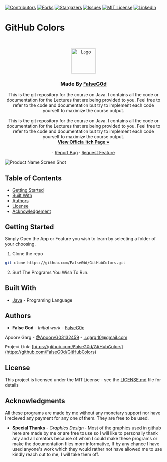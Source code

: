 [![Contributors][contributors-shield]][contributors-url]
[![Forks][forks-shield]][forks-url]
[![Stargazers][stars-shield]][stars-url]
[![Issues][issues-shield]][issues-url]
[![MIT License][license-shield]][license-url]
[![LinkedIn][linkedin-shield]][linkedin-url]


# GitHub Colors

<!-- PROJECT LOGO -->
<br />
<p align="center">
  <a href="http://apoorvgarg.herokuapp.com/">
    <img src="https://avatars.githubusercontent.com/u/43299477?v=4" alt="Logo" width="80" height="80">
  </a>

  <h3 align="center">Made By <a href="https://github.com/FalseG0d">FalseG0d</a></h3>

  <p align="center">
    This is the git repository for the course on Java. I contains all the code or documentation for the Lectures that are being provided to you. Feel free to refer to the code and documentation but try to implement each code yourself to maximize the course output. <br><br>This is the git repository for the course on Java. I contains all the code or documentation for the Lectures that are being provided to you. Feel free to refer to the code and documentation but try to implement each code yourself to maximize the course output.
    <br />
    <a href="https://falseg0d.itch.io/"><strong>View Official Itch Page »</strong></a>
    <br />
    <br />
    ·
    <a href="https://github.com/FalseG0d/GitHubColors/issues">Report Bug</a>
    ·
    <a href="https://github.com/FalseG0d/GitHubColors/issues">Request Feature</a>
  </p>
</p>


![Product Name Screen Shot][product-screenshot]

<!-- TABLE OF CONTENTS -->
## Table of Contents


* [Getting Started](#getting-started)
* [Built With](#built-with)
* [Authors](#authors)
* [License](#license)
* [Acknowledgement](#acknowledgement)


## Getting Started

Simply Open the App or Feature you wish to learn by selecting a folder of your choosing.

1. Clone the repo

```sh
git clone https://github.com/FalseG0d/GitHubColors.git
```

2. Surf The Programs You Wish To Run.


## Built With

* [Java](https://www.java.com/en/) - Programing Language


## Authors

* **False God** - *Initial work* - [FalseG0d](https://github.com/FalseG0d)

Apoorv Garg - [@ApoorvG03132459](https://twitter.com/ApoorvG03132459) - u.garg.10@gmail.com

Project Link: [https://github.com/FalseG0d/GitHubColors](https://github.com/FalseG0d/GitHubColors)

## License

This project is licensed under the MIT License - see the [LICENSE.md](LICENSE.md) file for details

## Acknowledgments

All these programs are made by me without any monetary support nor have I recieved any payment for any one of them. They are free to be used.

* **Special Thanks** - *Graphics Design* - Most of the graphics used in github here are made by me or are free to use so I will like to personally thank any and all creators because of whom I could make these programs or make the documentation files more informative, If by any chance I have used anyone's work which they would rather not have allowed me to use kindly reach out to me, I will take them off.


<!-- MARKDOWN LINKS & IMAGES -->
<!-- https://www.markdownguide.org/basic-syntax/#reference-style-links -->
[contributors-shield]: https://img.shields.io/github/contributors/FalseG0d/GitHubColors.svg?style=flat-square
[contributors-url]: https://github.com/FalseG0d/GitHubColors/graphs/contributors
[forks-shield]: https://img.shields.io/github/forks/FalseG0d/GitHubColors.svg?style=flat-square
[forks-url]: https://github.com/FalseG0d/GitHubColors/network/members
[stars-shield]: https://img.shields.io/github/stars/FalseG0d/GitHubColors.svg?style=flat-square
[stars-url]: https://github.com/FalseG0d/GitHubColors/stargazers
[issues-shield]: https://img.shields.io/github/issues/FalseG0d/GitHubColors.svg?style=flat-square
[issues-url]: https://github.com/FalseG0d/GitHubColors/issues
[license-shield]: https://img.shields.io/github/license/FalseG0d/GitHubColors.svg?style=flat-square
[license-url]: https://github.com/FalseG0d/GitHubColors/blob/master/LICENSE.txt
[linkedin-shield]: https://img.shields.io/badge/-LinkedIn-black.svg?style=flat-square&logo=linkedin&colorB=555
[linkedin-url]: https://www.linkedin.com/in/apoorv-garg-137137171/
[product-screenshot]: images/pexels.jpg
